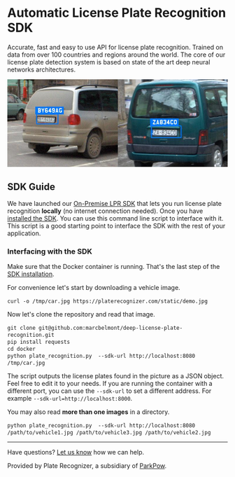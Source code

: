 # Automatic License Plate Recognition SDK

Accurate, fast and easy to use API for license plate recognition. Trained on data from over 100 countries and regions around the world. The core of our license plate detection system is based on state of the art deep neural networks architectures.

<p align="center">
  <img src="../assets/demo.jpg">
</p>

## SDK Guide

We have launched our [On-Premise LPR SDK](https://platerecognizer.com/) that lets you run license plate recognition **locally** (no internet connection needed). Once you have [installed the SDK](https://platerecognizer.com/sdk/). You can use this command line script to interface with it. This script is a good starting point to interface the SDK with the rest of your application.

### Interfacing with the SDK

Make sure that the Docker container is running. That's the last step of the [SDK installation](https://platerecognizer.com/sdk/).

For convenience let's start by downloading a vehicle image.

```
curl -o /tmp/car.jpg https://platerecognizer.com/static/demo.jpg
```

Now let's clone the repository and read that image.

```
git clone git@github.com:marcbelmont/deep-license-plate-recognition.git
pip install requests
cd docker
python plate_recognition.py  --sdk-url http://localhost:8080  /tmp/car.jpg
```

The script outputs the license plates found in the picture as a JSON object. Feel free to edit it to your needs. If you are running the container with a different port, you can use the `--sdk-url` to set a different address. For example `--sdk-url=http://localhost:8000`.

You may also read **more than one images** in a directory. 

```
python plate_recognition.py  --sdk-url http://localhost:8080 /path/to/vehicle1.jpg /path/to/vehicle3.jpg /path/to/vehicle2.jpg 
```

---
Have questions?  [Let us know](https://platerecognizer.com/contact) how we can help.

Provided by Plate Recognizer, a subsidiary of [ParkPow](https://parkpow.com/).
